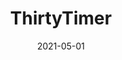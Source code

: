 ---
title: "ThirtyTimer"
date: "2021-05-01"
img: "./images/thirty.png"
link: "https://apps.apple.com/us/app/thirtytimer/id1565294635"
readme: "https://github.com/nbblk/thirty-timer#readme"
---